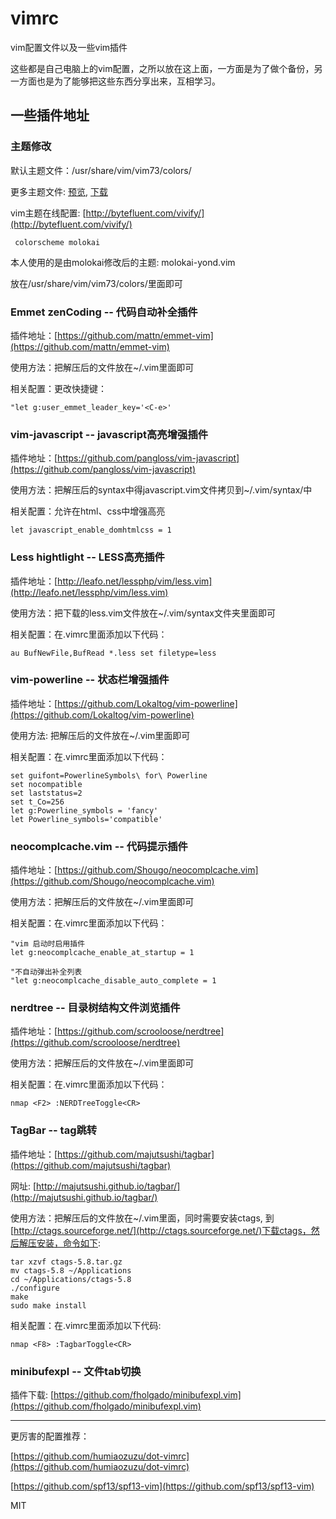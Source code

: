 vimrc
=====

vim配置文件以及一些vim插件

这些都是自己电脑上的vim配置，之所以放在这上面，一方面是为了做个备份，另一方面也是为了能够把这些东西分享出来，互相学习。

## 一些插件地址

### 主题修改 ###

默认主题文件：/usr/share/vim/vim73/colors/

更多主题文件: [预览](http://vimcolorschemetest.googlecode.com/svn/html/index-html.html), [下载](http://vimcolorschemetest.googlecode.com/svn/colors/)

vim主题在线配置: [http://bytefluent.com/vivify/](http://bytefluent.com/vivify/)

```
 colorscheme molokai
```
本人使用的是由molokai修改后的主题: molokai-yond.vim

放在/usr/share/vim/vim73/colors/里面即可

### Emmet zenCoding -- 代码自动补全插件

插件地址：[https://github.com/mattn/emmet-vim](https://github.com/mattn/emmet-vim)

使用方法：把解压后的文件放在~/.vim里面即可

相关配置：更改快捷键：

```
"let g:user_emmet_leader_key='<C-e>'
```

### vim-javascript -- javascript高亮增强插件

插件地址：[https://github.com/pangloss/vim-javascript](https://github.com/pangloss/vim-javascript)

使用方法：把解压后的syntax中得javascript.vim文件拷贝到~/.vim/syntax/中

相关配置：允许在html、css中增强高亮

```
let javascript_enable_domhtmlcss = 1
```


### Less hightlight -- LESS高亮插件

插件地址：[http://leafo.net/lessphp/vim/less.vim](http://leafo.net/lessphp/vim/less.vim)

使用方法：把下载的less.vim文件放在~/.vim/syntax文件夹里面即可

相关配置：在.vimrc里面添加以下代码：

```
au BufNewFile,BufRead *.less set filetype=less

```

### vim-powerline -- 状态栏增强插件

插件地址：[https://github.com/Lokaltog/vim-powerline](https://github.com/Lokaltog/vim-powerline)

使用方法: 把解压后的文件放在~/.vim里面即可

相关配置：在.vimrc里面添加以下代码：

```
set guifont=PowerlineSymbols\ for\ Powerline
set nocompatible
set laststatus=2
set t_Co=256
let g:Powerline_symbols = 'fancy'
let Powerline_symbols='compatible'
```

### neocomplcache.vim -- 代码提示插件

插件地址：[https://github.com/Shougo/neocomplcache.vim](https://github.com/Shougo/neocomplcache.vim)

使用方法：把解压后的文件放在~/.vim里面即可

相关配置：在.vimrc里面添加以下代码：

```
"vim 启动时启用插件
let g:neocomplcache_enable_at_startup = 1

"不自动弹出补全列表
"let g:neocomplcache_disable_auto_complete = 1 
```

### nerdtree -- 目录树结构文件浏览插件

插件地址：[https://github.com/scrooloose/nerdtree](https://github.com/scrooloose/nerdtree)

使用方法：把解压后的文件放在~/.vim里面即可

相关配置：在.vimrc里面添加以下代码：

```
nmap <F2> :NERDTreeToggle<CR>
```
### TagBar -- tag跳转

插件地址：[https://github.com/majutsushi/tagbar](https://github.com/majutsushi/tagbar)

网址: [http://majutsushi.github.io/tagbar/](http://majutsushi.github.io/tagbar/)

使用方法：把解压后的文件放在~/.vim里面，同时需要安装ctags, 到[http://ctags.sourceforge.net/](http://ctags.sourceforge.net/)下载ctags，然后解压安装，命令如下:

```
tar xzvf ctags-5.8.tar.gz
mv ctags-5.8 ~/Applications
cd ~/Applications/ctags-5.8
./configure
make
sudo make install
```

相关配置：在.vimrc里面添加以下代码:

```
nmap <F8> :TagbarToggle<CR>
```

### minibufexpl -- 文件tab切换

插件下载: [https://github.com/fholgado/minibufexpl.vim](https://github.com/fholgado/minibufexpl.vim)

---

更厉害的配置推荐：

[https://github.com/humiaozuzu/dot-vimrc](https://github.com/humiaozuzu/dot-vimrc)

[https://github.com/spf13/spf13-vim](https://github.com/spf13/spf13-vim)

MIT